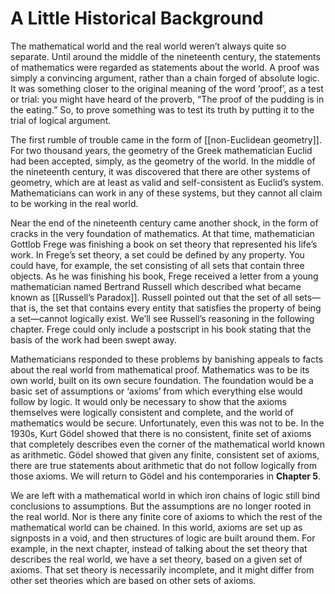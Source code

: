 # A Little Historical Background
The mathematical world and the real world weren’t always quite so separate. Until around the middle of the nineteenth century, the statements of mathematics were regarded as statements about the world. A proof was simply a convincing argument, rather than a chain forged of absolute logic. It was something closer to the original meaning of the word ‘proof’, as a test or trial: you might have heard of the proverb, “The proof of the pudding is in the eating.” So, to prove something was to test its truth by putting it to the trial of logical argument.

The first rumble of trouble came in the form of [[non-Euclidean geometry]]. For two thousand years, the geometry of the Greek mathematician Euclid had been accepted, simply, as the geometry of the world. In the middle of the nineteenth century, it was discovered that there are other systems of geometry, which are at least as valid and self-consistent as Euclid’s system. Mathematicians can work in any of these systems, but they cannot all claim to be working in the real world.

Near the end of the nineteenth century came another shock, in the form of cracks in the very foundation of mathematics. At that time, mathematician Gottlob Frege was finishing a book on set theory that represented his life’s work. In Frege’s set theory, a set could be defined by any property. You could have, for example, the set consisting of all sets that contain three objects. As he was finishing his book, Frege received a letter from a young mathematician named Bertrand Russell which described what became known as [[Russell’s Paradox]]. Russell pointed out that the set of all sets—that is, the set that contains every entity that satisfies the property of being a set—cannot logically exist. We’ll see Russell’s reasoning in the following chapter. Frege could only include a postscript in his book stating that the basis of the work had been swept away.

Mathematicians responded to these problems by banishing appeals to facts about the real world from mathematical proof. Mathematics was to be its own world, built on its own secure foundation. The foundation would be a basic set of assumptions or ‘axioms’ from which everything else would follow by logic. It would only be necessary to show that the axioms themselves were logically consistent and complete, and the world of mathematics would be secure. Unfortunately, even this was not to be. In the 1930s, Kurt Gödel showed that there is no consistent, finite set of axioms that completely describes even the corner of the mathematical world known as arithmetic. Gödel showed that given any finite, consistent set of axioms, there are true statements about arithmetic that do not follow logically from those axioms. We will return to Gödel and his contemporaries in **Chapter 5**.

We are left with a mathematical world in which iron chains of logic still bind conclusions to assumptions. But the assumptions are no longer rooted in the real world. Nor is there any finite core of axioms to which the rest of the mathematical world can be chained. In this world, axioms are set up as signposts in a void, and then structures of logic are built around them. For example, in the next chapter, instead of talking about the set theory that describes the real world, we have a set theory, based on a given set of axioms. That set theory is necessarily incomplete, and it might differ from other set theories which are based on other sets of axioms.